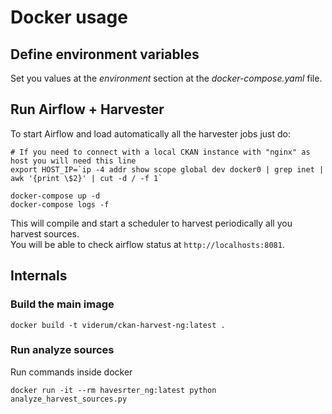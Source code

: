 # Docker usage

## Define environment variables

Set you values at the _environment_ section at the _docker-compose.yaml_ file.  

## Run Airflow + Harvester

To start Airflow and load automatically all the harvester jobs just do:

```
# If you need to connect with a local CKAN instance with "nginx" as host you will need this line
export HOST_IP=`ip -4 addr show scope global dev docker0 | grep inet | awk '{print \$2}' | cut -d / -f 1`

docker-compose up -d
docker-compose logs -f
```
This will compile and start a scheduler to harvest periodically all you harvest sources.  
You will be able to check airflow status at `http://localhosts:8081`.  

## Internals

### Build the main image

```
docker build -t viderum/ckan-harvest-ng:latest .
```

### Run analyze sources

Run commands inside docker

```
docker run -it --rm havesrter_ng:latest python analyze_harvest_sources.py
```

